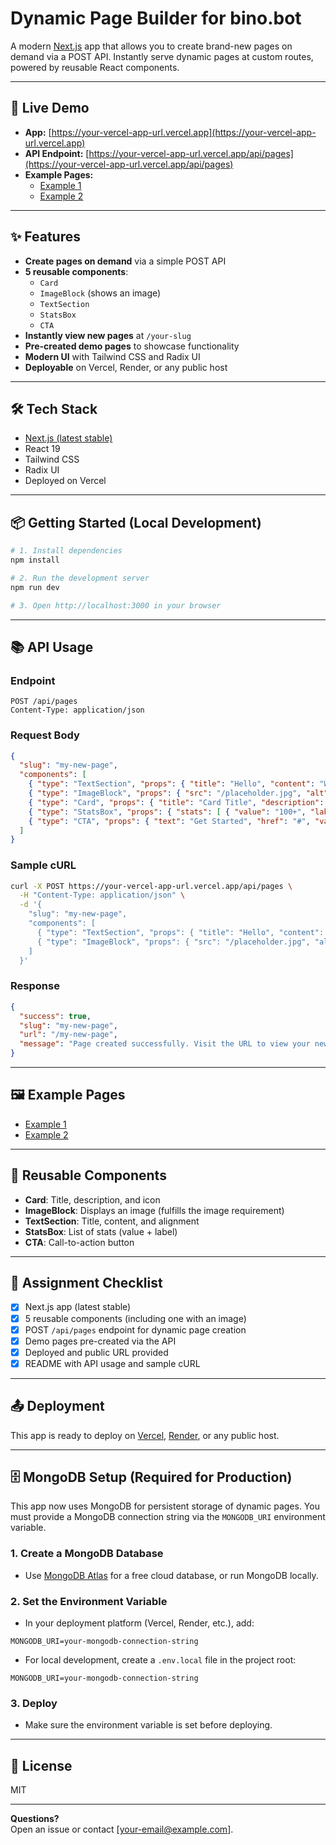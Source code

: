 # Dynamic Page Builder for bino.bot

A modern [Next.js](https://nextjs.org/) app that allows you to create brand-new pages on demand via a POST API. Instantly serve dynamic pages at custom routes, powered by reusable React components.

---

## 🚀 Live Demo

- **App:** [https://your-vercel-app-url.vercel.app](https://your-vercel-app-url.vercel.app)
- **API Endpoint:** [https://your-vercel-app-url.vercel.app/api/pages](https://your-vercel-app-url.vercel.app/api/pages)
- **Example Pages:**
  - [Example 1](https://your-vercel-app-url.vercel.app/example-1)
  - [Example 2](https://your-vercel-app-url.vercel.app/example-2)

---

## ✨ Features

- **Create pages on demand** via a simple POST API
- **5 reusable components**:  
  - `Card`
  - `ImageBlock` (shows an image)
  - `TextSection`
  - `StatsBox`
  - `CTA`
- **Instantly view new pages** at `/your-slug`
- **Pre-created demo pages** to showcase functionality
- **Modern UI** with Tailwind CSS and Radix UI
- **Deployable** on Vercel, Render, or any public host

---

## 🛠️ Tech Stack

- [Next.js (latest stable)](https://nextjs.org/)
- React 19
- Tailwind CSS
- Radix UI
- Deployed on Vercel

---

## 📦 Getting Started (Local Development)

```bash
# 1. Install dependencies
npm install

# 2. Run the development server
npm run dev

# 3. Open http://localhost:3000 in your browser
```

---

## 📚 API Usage

### **Endpoint**

```
POST /api/pages
Content-Type: application/json
```

### **Request Body**

```json
{
  "slug": "my-new-page",
  "components": [
    { "type": "TextSection", "props": { "title": "Hello", "content": "World", "align": "center" } },
    { "type": "ImageBlock", "props": { "src": "/placeholder.jpg", "alt": "Demo", "width": 800, "height": 400 } },
    { "type": "Card", "props": { "title": "Card Title", "description": "Card description", "icon": "🌟" } },
    { "type": "StatsBox", "props": { "stats": [ { "value": "100+", "label": "Users" } ] } },
    { "type": "CTA", "props": { "text": "Get Started", "href": "#", "variant": "default" } }
  ]
}
```

### **Sample cURL**

```bash
curl -X POST https://your-vercel-app-url.vercel.app/api/pages \
  -H "Content-Type: application/json" \
  -d '{
    "slug": "my-new-page",
    "components": [
      { "type": "TextSection", "props": { "title": "Hello", "content": "World", "align": "center" } },
      { "type": "ImageBlock", "props": { "src": "/placeholder.jpg", "alt": "Demo", "width": 800, "height": 400 } }
    ]
  }'
```

### **Response**

```json
{
  "success": true,
  "slug": "my-new-page",
  "url": "/my-new-page",
  "message": "Page created successfully. Visit the URL to view your new page."
}
```

---

## 🖼️ Example Pages

- [Example 1](https://your-vercel-app-url.vercel.app/example-1)
- [Example 2](https://your-vercel-app-url.vercel.app/example-2)

---

## 🧩 Reusable Components

- **Card**: Title, description, and icon
- **ImageBlock**: Displays an image (fulfills the image requirement)
- **TextSection**: Title, content, and alignment
- **StatsBox**: List of stats (value + label)
- **CTA**: Call-to-action button

---

## 📝 Assignment Checklist

- [x] Next.js app (latest stable)
- [x] 5 reusable components (including one with an image)
- [x] POST `/api/pages` endpoint for dynamic page creation
- [x] Demo pages pre-created via the API
- [x] Deployed and public URL provided
- [x] README with API usage and sample cURL

---

## 📤 Deployment

This app is ready to deploy on [Vercel](https://vercel.com/), [Render](https://render.com/), or any public host.

---

## 🗄️ MongoDB Setup (Required for Production)

This app now uses MongoDB for persistent storage of dynamic pages. You must provide a MongoDB connection string via the `MONGODB_URI` environment variable.

### 1. Create a MongoDB Database
- Use [MongoDB Atlas](https://www.mongodb.com/atlas) for a free cloud database, or run MongoDB locally.

### 2. Set the Environment Variable
- In your deployment platform (Vercel, Render, etc.), add:

```
MONGODB_URI=your-mongodb-connection-string
```

- For local development, create a `.env.local` file in the project root:

```
MONGODB_URI=your-mongodb-connection-string
```

### 3. Deploy
- Make sure the environment variable is set before deploying.

---

## 📄 License

MIT

---

**Questions?**  
Open an issue or contact [your-email@example.com].